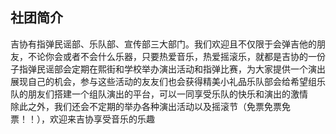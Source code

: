 ## 社团简介
吉协有指弹民谣部、乐队部、宣传部三大部门。我们欢迎且不仅限于会弹吉他的朋友，不论你会或者不会什么乐器，只要热爱音乐，热爱摇滚乐，就都是吉协的一份子指弹民谣部会定期在熙街和学校举办演出活动和指弹比赛，为大家提供一个演出展现自己的机会，参与这些活动的友友们也会获得精美小礼品乐队部会给希望组乐队的朋友们搭建一个组队演出的平台，可以一同享受乐队的快乐和演出的激情  
除此之外，我们还会不定期的举办各种演出活动以及摇滚节（免票免票免票！！），欢迎来吉协享受音乐的乐趣  